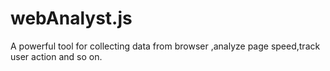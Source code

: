 # webAnalyst.js
A powerful tool for collecting data from browser ,analyze page speed,track user action and so on.

